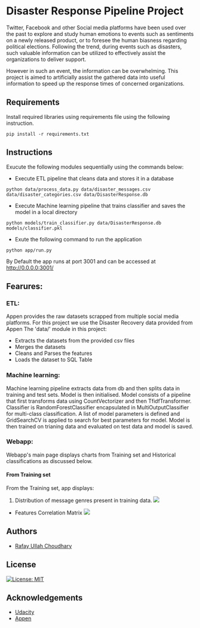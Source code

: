 # Disaster Response Pipeline Project

Twitter, Facebook and other Social media platforms have been used over the past to explore and study human emotions to events such as sentiments on a newly released product, or to foresee the human biasness regarding political elections. Following the trend, during events such as disasters, such valuable information can be utilized to effectively assist the organizations to deliver support.

However in such an event, the information can be overwhelming. This project is aimed to artificially assist the gathered data into useful information to speed up the response times of concerned organizations.


## Requirements
Install required libraries using requirements file using the following instruction.
```
pip install -r requirements.txt 
```

## Instructions
Exucute the following modules sequentially using the commands below:


* Execute ETL pipeline that cleans data and stores it in a database
```
python data/process_data.py data/disaster_messages.csv data/disaster_categories.csv data/DisasterResponse.db
```

* Execute Machine learning pipeline that trains classifier and saves the model in a local directory
```
python models/train_classifier.py data/DisasterResponse.db models/classifier.pkl
```

* Exute the following command to run the application
```
python app/run.py
```
By Default the app runs at port 3001 and can be accessed at http://0.0.0.0:3001/



## Fearures:
### ETL:
Appen provides the raw datasets scrapped from multiple social media platforms. For this project we use the Disaster Recovery data provided from Appen
The 'data/' module in this project:
* Extracts the datasets from the provided csv files 
* Merges the datasets
* Cleans and Parses the features
* Loads the dataset to SQL Table

### Machine learning:
Machine learning pipeline extracts data from db and then splits data in training and test sets.
Model is then initialised. Model consists of a pipeline that first transforms data using CountVectorizer and then TfidfTransformer. Classifier is RandomForestClassifier encapsulated in MultiOutputClassifier for multi-class classification. A list of model parameters is defined and GridSearchCV is applied to search for best parameters for model.
Model is then trained on trianing data and evaluated on test data and model is saved.

### Webapp:
Webapp's main page displays charts from Training set and Historical classifications as discussed below.
#### From Training set
From the Training set, app displays:
1. Distribution of message genres present in training data.
![](Img)
* Features Correlation Matrix
![](Img)


## Authors
* [Rafay Ullah Choudhary](https://github.com/rafayullah)

## License
[![License: MIT](https://img.shields.io/badge/License-MIT-yellow.svg)](https://opensource.org/licenses/MIT)

## Acknowledgements
* [Udacity](https://www.udacity.com/)
* [Appen](https://appen.com) 
